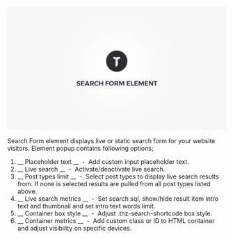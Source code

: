 <div class="thz-doc-image max">
<a class="thz-lightbox mfp-iframe" href="https://vimeo.com/302180138" data-mfp-title="Creatus WordPress Theme Search Form Element" data-modal-size="large">
	<img src="../../docs-media/splash-search-form-element.jpg" alt="Creatus WordPress Theme Search Form Element" />
</a>
</div>

Search Form element displays live or static search form for your website visitors. Element popup contains following options;

1. __ Placeholder text __ &nbsp;-&nbsp; Add custom input placeholder text.
1. __ Live search __ &nbsp;-&nbsp; Activate/deactivate live search.
1. __ Post types limit __ &nbsp;-&nbsp; Select post types to display live search results from. If none is selected results are pulled from all post types listed above.
1. __ Live search metrics __ &nbsp;-&nbsp; Set search sql, show/hide result item intro text and thumbnail and set intro text words limit.
1. __ Container box style __ &nbsp;-&nbsp; Adjust .thz-search-shortcode box style.
1. __ Container metrics __ &nbsp;-&nbsp; Add custom class or ID to HTML container and adjust visibility on specific devices.